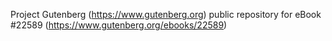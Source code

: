Project Gutenberg (https://www.gutenberg.org) public repository for eBook #22589 (https://www.gutenberg.org/ebooks/22589)
